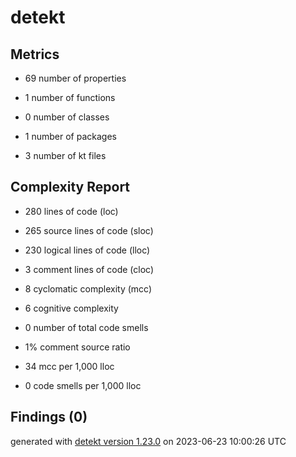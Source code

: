 # detekt

## Metrics

* 69 number of properties

* 1 number of functions

* 0 number of classes

* 1 number of packages

* 3 number of kt files

## Complexity Report

* 280 lines of code (loc)

* 265 source lines of code (sloc)

* 230 logical lines of code (lloc)

* 3 comment lines of code (cloc)

* 8 cyclomatic complexity (mcc)

* 6 cognitive complexity

* 0 number of total code smells

* 1% comment source ratio

* 34 mcc per 1,000 lloc

* 0 code smells per 1,000 lloc

## Findings (0)

generated with [detekt version 1.23.0](https://detekt.dev/) on 2023-06-23 10:00:26 UTC
